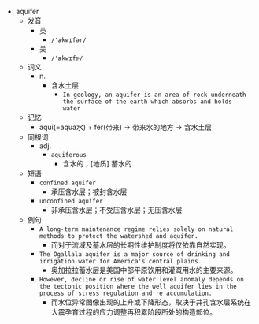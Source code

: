 - aquifer
  - 发音
    - 英
      - `/'ækwɪfər/`
    - 美
      - `/'ækwɪfɚ/`
  - 词义
    - n.
      - 含水土层
        - `In geology, an aquifer is an area of rock underneath the surface of the earth which absorbs and holds water`
  - 记忆
    - aqui(=aqua水) + fer(带来) → 带来水的地方 → 含水土层
  - 同根词
    - adj.
      - `aquiferous`
        - 含水的；[地质] 蓄水的
  - 短语
    - `confined aquifer`
      - 承压含水层；被封含水层 
    - `unconfined aquifer`
      - 非承压含水层；不受压含水层；无压含水层 
  - 例句
    - `A long-term maintenance regime relies solely on natural methods to protect the watershed and aquifer.`
      - 而对于流域及蓄水层的长期性维护制度将仅依靠自然实现。
    - `The Ogallala aquifer is a major source of drinking and irrigation water for America's central plains.`
      - 奥加拉拉蓄水层是美国中部平原饮用和灌溉用水的主要来源。
    - `However, decline or rise of water level anomaly depends on the tectonic position where the well aquifer lies in the process of stress regulation and re accumulation.`
      - 而水位异常图像出现的上升或下降形态，取决于井孔含水层系统在大震孕育过程的应力调整再积累阶段所处的构造部位。

